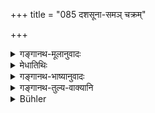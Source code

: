 +++
title = "085 दशसूना-समञ् चक्रम्"

+++

<details><summary>गङ्गानथ-मूलानुवादः</summary>

One oil-press is equal to ten slaughter-houses; one grog-shop is equal to ten oil-presses; one brothel is equal to ten grog-shops; and one king is equal to ten brothels.—(85)
</details>

<details><summary>मेधातिथिः</summary>

उत्तरस्योत्तरस्य दोषगुरुत्वज्ञापनार्थम् एतत् । आपद्य् उपायो वक्ष्यते ॥ ४.८५ ॥
</details>

<details><summary>गङ्गानथ-भाष्यानुवादः</summary>

This is meant to show that the receiving of gifts from the one mentioned later is more reprehensible than that from the one mentioned before it.

As for the means of subsistence during abnormal times, this shall be described later on.—(85)
</details>

<details><summary>गङ्गानथ-तुल्य-वाक्यानि</summary>

**(verses 4.84-85)  
**

See Comparative notes for [Verse
4.84].
</details>

<details><summary>Bühler</summary>

085	One oil-press is as (bad) as ten slaughter-houses, one tavern as (bad as) ten oil-presses, one brothel as (bad as) ten taverns, one king as (bad as) ten brothels.
</details>
